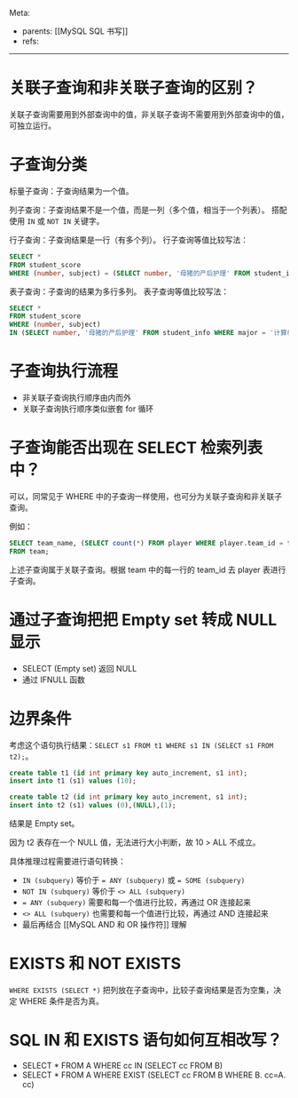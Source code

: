 Meta:

- parents: [[MySQL SQL 书写]]
- refs:

---

# 关联子查询和非关联子查询的区别？

关联子查询需要用到外部查询中的值，非关联子查询不需要用到外部查询中的值，可独立运行。

# 子查询分类

标量子查询：子查询结果为一个值。

列子查询：子查询结果不是一个值，而是一列（多个值，相当于一个列表）。
搭配使用 `IN` 或 `NOT IN` 关键字。

行子查询：子查询结果是一行（有多个列）。
行子查询等值比较写法：

```SQL
SELECT * 
FROM student_score 
WHERE (number, subject) = (SELECT number, '母猪的产后护理' FROM student_info LIMIT 1);
```

表子查询：子查询的结果为多行多列。
表子查询等值比较写法：

```SQL
SELECT * 
FROM student_score 
WHERE (number, subject) 
IN (SELECT number, '母猪的产后护理' FROM student_info WHERE major = '计算机科学与工程');
```

# 子查询执行流程

- 非关联子查询执行顺序由内而外
- 关联子查询执行顺序类似嵌套 for 循环

# 子查询能否出现在 SELECT 检索列表中？

可以，同常见于 WHERE 中的子查询一样使用，也可分为关联子查询和非关联子查询。

例如：

```sql
SELECT team_name, (SELECT count(*) FROM player WHERE player.team_id = team.team_id) AS player_num 
FROM team;
```

上述子查询属于关联子查询。根据 team 中的每一行的 team_id 去 player 表进行子查询。

# 通过子查询把把 Empty set 转成 NULL 显示

- SELECT (Empty set) 返回 NULL
- 通过 IFNULL 函数

# 边界条件

考虑这个语句执行结果：`SELECT s1 FROM t1 WHERE s1 IN (SELECT s1 FROM t2);`。

```sql
create table t1 (id int primary key auto_increment, s1 int);
insert into t1 (s1) values (10);

create table t2 (id int primary key auto_increment, s1 int);
insert into t2 (s1) values (0),(NULL),(1);
```

结果是 Empty set。

因为 t2 表存在一个 NULL 值，无法进行大小判断，故 10 > ALL 不成立。

具体推理过程需要进行语句转换：

- `IN (subquery)` 等价于 `= ANY (subquery)` 或 `= SOME (subquery)`
- `NOT IN (subquery)` 等价于 `<> ALL (subquery)`
- `= ANY (subquery)` 需要和每一个值进行比较，再通过 OR 连接起来
- `<> ALL (subquery)` 也需要和每一个值进行比较，再通过 AND 连接起来
- 最后再结合 [[MySQL AND 和 OR 操作符]] 理解

# EXISTS 和 NOT EXISTS

`WHERE EXISTS (SELECT *)` 把列放在子查询中，比较子查询结果是否为空集，决定 WHERE 条件是否为真。

# SQL IN 和 EXISTS 语句如何互相改写？

- SELECT * FROM A WHERE cc IN (SELECT cc FROM B)
- SELECT * FROM A WHERE EXIST (SELECT cc FROM B WHERE B. cc=A. cc)
